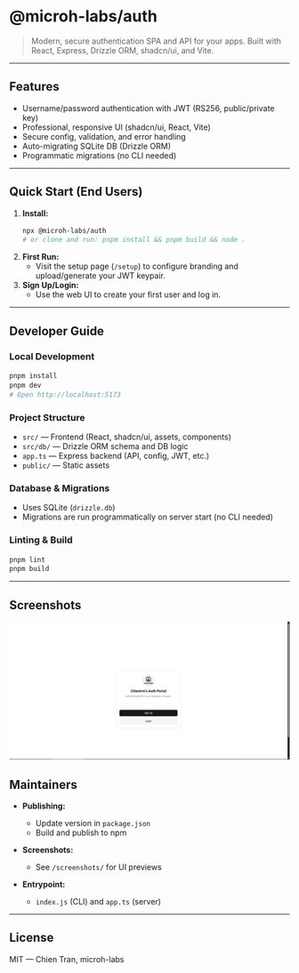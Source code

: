 # @microh-labs/auth

> Modern, secure authentication SPA and API for your apps. Built with React, Express, Drizzle ORM, shadcn/ui, and Vite.

---

## Features

- Username/password authentication with JWT (RS256, public/private key)
- Professional, responsive UI (shadcn/ui, React, Vite)
- Secure config, validation, and error handling
- Auto-migrating SQLite DB (Drizzle ORM)
- Programmatic migrations (no CLI needed)

---

## Quick Start (End Users)

1. **Install:**
   ```sh
   npx @microh-labs/auth
   # or clone and run: pnpm install && pnpm build && node .
   ```
2. **First Run:**
   - Visit the setup page (`/setup`) to configure branding and upload/generate your JWT keypair.
3. **Sign Up/Login:**
   - Use the web UI to create your first user and log in.

---

## Developer Guide

### Local Development

```sh
pnpm install
pnpm dev
# Open http://localhost:5173
```

### Project Structure

- `src/` — Frontend (React, shadcn/ui, assets, components)
- `src/db/` — Drizzle ORM schema and DB logic
- `app.ts` — Express backend (API, config, JWT, etc.)
- `public/` — Static assets

### Database & Migrations

- Uses SQLite (`drizzle.db`)
- Migrations are run programmatically on server start (no CLI needed)

### Linting & Build

```sh
pnpm lint
pnpm build
```

---

## Screenshots

<p align="center">
  <img src="./screenshots/image.png" alt="App Screenshot" width="600" />
</p>

## Maintainers

- **Publishing:**

  - Update version in `package.json`
  - Build and publish to npm

- **Screenshots:**
  - See `/screenshots/` for UI previews
- **Entrypoint:**
  - `index.js` (CLI) and `app.ts` (server)

---

## License

MIT — Chien Tran, microh-labs
